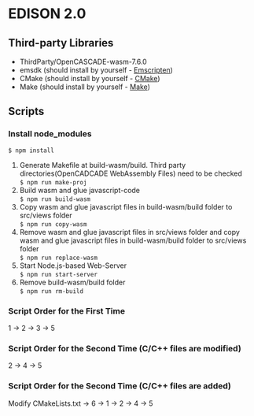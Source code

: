 # EDISON 2.0


## Third-party Libraries
- ThirdParty/OpenCASCADE-wasm-7.6.0
- emsdk (should install by yourself - [Emscripten](https://emscripten.org/docs/getting_started/downloads.html))
- CMake (should install by yourself - [CMake](https://cmake.org/download/))
- Make (should install by yourself - [Make](http://gnuwin32.sourceforge.net/packages/make.htm))

## Scripts
### Install node_modules
```$ npm install```

1. Generate Makefile at build-wasm/build. Third party directories(OpenCADCADE WebAssembly Files) need to be checked  
```$ npm run make-proj```
2. Build wasm and glue javascript-code  
```$ npm run build-wasm```
3. Copy wasm and glue javascript files in build-wasm/build folder to src/views folder  
```$ npm run copy-wasm```
4. Remove wasm and glue javascript files in src/views folder and copy wasm and glue javascript files in build-wasm/build folder to src/views folder  
```$ npm run replace-wasm```
5. Start Node.js-based Web-Server  
```$ npm run start-server```
6. Remove build-wasm/build folder  
```$ npm run rm-build```

### Script Order for the First Time
1 &rarr; 2 &rarr; 3 &rarr; 5

### Script Order for the Second Time (C/C++ files are modified)
2 &rarr; 4 &rarr; 5

### Script Order for the Second Time (C/C++ files are added)
Modify CMakeLists.txt &rarr; 6 &rarr; 1 &rarr; 2 &rarr; 4 &rarr; 5